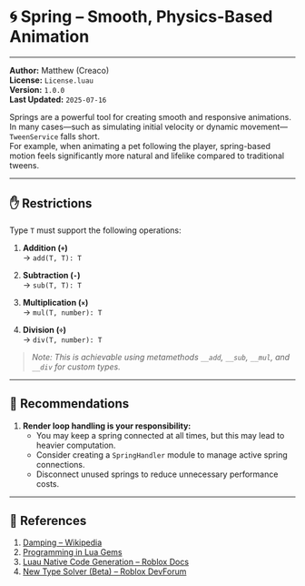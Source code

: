 # 🌀 Spring – Smooth, Physics-Based Animation

---

**Author:** Matthew (Creaco)  
**License:** `License.luau`  
**Version:** `1.0.0`  
**Last Updated:** `2025-07-16`

Springs are a powerful tool for creating smooth and responsive animations.  
In many cases—such as simulating initial velocity or dynamic movement—`TweenService` falls short.  
For example, when animating a pet following the player, spring-based motion feels significantly more natural and lifelike compared to traditional tweens.

---

## ✋ Restrictions

Type `T` must support the following operations:

1. **Addition (`+`)**  
   → `add(T, T): T`

2. **Subtraction (`-`)**  
   → `sub(T, T): T`

3. **Multiplication (`×`)**  
   → `mul(T, number): T`

4. **Division (`÷`)**  
   → `div(T, number): T`

> *Note: This is achievable using metamethods `__add`, `__sub`, `__mul`, and `__div` for custom types.*

---

## 🔑 Recommendations

1. **Render loop handling is your responsibility:**
   - You may keep a spring connected at all times, but this may lead to heavier computation.
   - Consider creating a `SpringHandler` module to manage active spring connections.
   - Disconnect unused springs to reduce unnecessary performance costs.

---

## 🔗 References

1. [Damping – Wikipedia](https://en.wikipedia.org/wiki/Damping)  
2. [Programming in Lua Gems](https://www.lua.org/gems/sample.pdf)  
3. [Luau Native Code Generation – Roblox Docs](https://create.roblox.com/docs/luau/native-code-gen)  
4. [New Type Solver (Beta) – Roblox DevForum](https://devforum.roblox.com/t/new-type-solver-beta/3155804)
